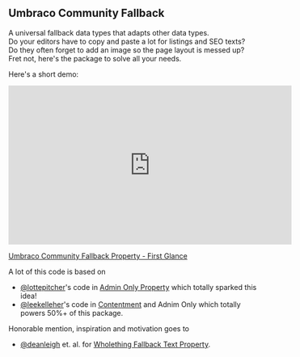 ## Umbraco Community Fallback

A universal fallback data types that adapts other data types.  
Do your editors have to copy and paste a lot for listings and SEO texts?  
Do they often forget to add an image so the page layout is messed up?  
Fret not, here's the package to solve all your needs.

Here's a short demo:

<iframe width="560" height="315" src="https://www.youtube-nocookie.com/embed/01oiT-3QhBg" title="YouTube video player" frameborder="0" allow="accelerometer; autoplay; clipboard-write; encrypted-media; gyroscope; picture-in-picture; web-share" allowfullscreen></iframe>

[Umbraco Community Fallback Property - First Glance](https://www.youtube.com/watch?v=01oiT-3QhBg)

A lot of this code is based on

* [@lottepitcher](https://github.com/lottepitcher)'s code in [Admin Only Property](https://github.com/LottePitcher/umbraco-admin-only-property) which totally sparked this idea!
* [@leekelleher](https://github.com/leekelleher)'s code in [Contentment]() and Adnim Only which totally powers 50%+ of this package.

Honorable mention, inspiration and motivation goes to

* [@deanleigh](https://github.com/deanleigh) et. al. for [Wholething Fallback Text Property](https://github.com/wholething/wholething-fallback-text-property).

